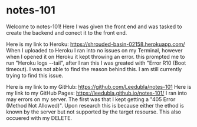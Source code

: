 # notes-101

Welcome to notes-101!
Here I was given the front end and was tasked to create the backend and conect it to the front end.

Here is my link to Heroku: https://shrouded-basin-02158.herokuapp.com/
    When I uploaded to Heroku I ran into no issues on my Terminal, however when I opened it on Heroku it kept throwing an error. this prompted me to run "Heroku logs --tail", after I ran this I was greated with "Error R10 (Boot timeout). I was not able to find the reason behind this. I am still currently trying to find this issue.

Here is my link to my GitHub: https://github.com/Leedubla/notes-101
Here is my link to my GitHub Pages: https://leedubla.github.io/notes-101/
    I ran into may errors on my server. The first was that I kept getting a "405 Error (Method Not Allowed)". Upon research this is because either the ethod is known by the server but not supported by the target resourse. This also occuered with my DELETE. 